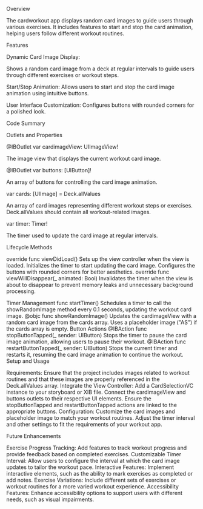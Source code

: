 
Overview

The cardworkout app displays random card images to guide users through various exercises. It includes features to start and stop the card animation, helping users follow different workout routines.

Features

Dynamic Card Image Display:

Shows a random card image from a deck at regular intervals to guide users through different exercises or workout steps.

Start/Stop Animation:
Allows users to start and stop the card image animation using intuitive buttons.

User Interface Customization:
Configures buttons with rounded corners for a polished look.

Code Summary

Outlets and Properties

@IBOutlet var cardimageView: UIImageView!

The image view that displays the current workout card image.

@IBOutlet var buttons: [UIButton]!

An array of buttons for controlling the card image animation.

var cards: [UIImage] = Deck.allValues

An array of card images representing different workout steps or exercises. Deck.allValues should contain all workout-related images.

var timer: Timer!

The timer used to update the card image at regular intervals.

Lifecycle Methods

override func viewDidLoad()
Sets up the view controller when the view is loaded.
Initializes the timer to start updating the card image.
Configures the buttons with rounded corners for better aesthetics.
override func viewWillDisappear(_ animated: Bool)
Invalidates the timer when the view is about to disappear to prevent memory leaks and unnecessary background processing.

Timer Management
func startTimer()
Schedules a timer to call the showRandomImage method every 0.1 seconds, updating the workout card image.
@objc func showRandomImage()
Updates the cardimageView with a random card image from the cards array.
Uses a placeholder image ("AS") if the cards array is empty.
Button Actions
@IBAction func stopButtonTapped(_ sender: UIButton)
Stops the timer to pause the card image animation, allowing users to pause their workout.
@IBAction func restartButtonTapped(_ sender: UIButton)
Stops the current timer and restarts it, resuming the card image animation to continue the workout.
Setup and Usage

Requirements:
Ensure that the project includes images related to workout routines and that these images are properly referenced in the Deck.allValues array.
Integrate the View Controller:
Add a CardSelectionVC instance to your storyboard or XIB file.
Connect the cardimageView and buttons outlets to their respective UI elements.
Ensure the stopButtonTapped and restartButtonTapped actions are linked to the appropriate buttons.
Configuration:
Customize the card images and placeholder image to match your workout routines.
Adjust the timer interval and other settings to fit the requirements of your workout app.


Future Enhancements

Exercise Progress Tracking:
Add features to track workout progress and provide feedback based on completed exercises.
Customizable Timer Interval:
Allow users to configure the interval at which the card image updates to tailor the workout pace.
Interactive Features:
Implement interactive elements, such as the ability to mark exercises as completed or add notes.
Exercise Variations:
Include different sets of exercises or workout routines for a more varied workout experience.
Accessibility Features:
Enhance accessibility options to support users with different needs, such as visual impairments.
